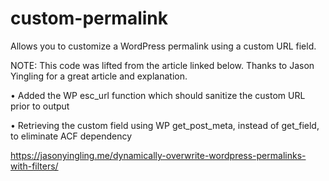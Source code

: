 # custom-permalink

Allows you to customize a WordPress permalink using a custom URL field.

NOTE: This code was lifted from the article linked below. Thanks to Jason Yingling for a great article and explanation.

• Added the WP esc_url function which should sanitize the custom URL prior to output

• Retrieving the custom field using WP get_post_meta, instead of get_field, to eliminate ACF dependency

https://jasonyingling.me/dynamically-overwrite-wordpress-permalinks-with-filters/
